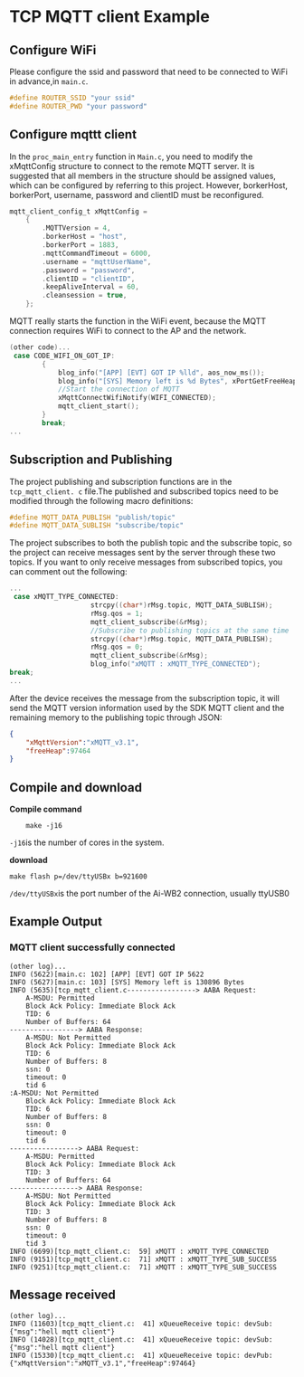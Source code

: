 # TCP MQTT client Example
## Configure WiFi
Please configure the ssid and password that need to be connected to WiFi in advance,in `main.c`.

```c
#define ROUTER_SSID "your ssid"
#define ROUTER_PWD "your password"
```
## Configure mqttt client
In the `proc_main_entry` function in `Main.c`, you need to modify the xMqttConfig structure to connect to the remote MQTT server.
It is suggested that all members in the structure should be assigned values, which can be configured by referring to this project. However, borkerHost, borkerPort, username, password and clientID must be reconfigured.
```c
mqtt_client_config_t xMqttConfig =
    {
        .MQTTVersion = 4,
        .borkerHost = "host",
        .borkerPort = 1883,
        .mqttCommandTimeout = 6000,
        .username = "mqttUserName",
        .password = "password",
        .clientID = "clientID",
        .keepAliveInterval = 60,
        .cleansession = true,
    };
```
MQTT really starts the function in the WiFi event, because the MQTT connection requires WiFi to connect to the AP and the network.
```c
(other code)...
 case CODE_WIFI_ON_GOT_IP:
        {
            blog_info("[APP] [EVT] GOT IP %lld", aos_now_ms());
            blog_info("[SYS] Memory left is %d Bytes", xPortGetFreeHeapSize());
            //Start the connection of MQTT
            xMqttConnectWifiNotify(WIFI_CONNECTED);
            mqtt_client_start();
        }
        break;
...
```
## Subscription and Publishing
The project publishing and subscription functions are in the `tcp_mqtt_client. c` file.The published and subscribed topics need to be modified through the following macro definitions:
```c
#define MQTT_DATA_PUBLISH "publish/topic"
#define MQTT_DATA_SUBLISH "subscribe/topic"
```
The project subscribes to both the publish topic and the subscribe topic, so the project can receive messages sent by the server through these two topics.
If you want to only receive messages from subscribed topics, you can comment out the following:
```c
...
 case xMQTT_TYPE_CONNECTED:
                    strcpy((char*)rMsg.topic, MQTT_DATA_SUBLISH);
                    rMsg.qos = 1;
                    mqtt_client_subscribe(&rMsg);
                    //Subscribe to publishing topics at the same time
                    strcpy((char*)rMsg.topic, MQTT_DATA_PUBLISH);
                    rMsg.qos = 0;
                    mqtt_client_subscribe(&rMsg);
                    blog_info("xMQTT : xMQTT_TYPE_CONNECTED");
break;
...
```
After the device receives the message from the subscription topic, it will send the MQTT version information used by the SDK MQTT client and the remaining memory to the publishing topic through JSON:
```json
{   
    "xMqttVersion":"xMQTT_v3.1",
    "freeHeap":97464
}
```
## Compile and download
**Compile command**

```shell
    make -j16
```
`-j16`is the number of cores in the system.

**download**

```shell
make flash p=/dev/ttyUSBx b=921600
```
`/dev/ttyUSBx`is the port number of the Ai-WB2 connection, usually ttyUSB0
## Example Output
### MQTT client successfully connected 
```shell
(other log)...
INFO (5622)[main.c: 102] [APP] [EVT] GOT IP 5622
INFO (5627)[main.c: 103] [SYS] Memory left is 130896 Bytes
INFO (5635)[tcp_mqtt_client.c-----------------> AABA Request:
    A-MSDU: Permitted
    Block Ack Policy: Immediate Block Ack
    TID: 6
    Number of Buffers: 64
-----------------> AABA Response:
    A-MSDU: Not Permitted
    Block Ack Policy: Immediate Block Ack
    TID: 6
    Number of Buffers: 8
    ssn: 0
    timeout: 0
    tid 6
:A-MSDU: Not Permitted
    Block Ack Policy: Immediate Block Ack
    TID: 6
    Number of Buffers: 8
    ssn: 0
    timeout: 0
    tid 6
-----------------> AABA Request:
    A-MSDU: Permitted
    Block Ack Policy: Immediate Block Ack
    TID: 3
    Number of Buffers: 64
-----------------> AABA Response:
    A-MSDU: Not Permitted
    Block Ack Policy: Immediate Block Ack
    TID: 3
    Number of Buffers: 8
    ssn: 0
    timeout: 0
    tid 3
INFO (6699)[tcp_mqtt_client.c:  59] xMQTT : xMQTT_TYPE_CONNECTED
INFO (9151)[tcp_mqtt_client.c:  71] xMQTT : xMQTT_TYPE_SUB_SUCCESS
INFO (9251)[tcp_mqtt_client.c:  71] xMQTT : xMQTT_TYPE_SUB_SUCCESS
```
## Message received
```shell
(other log)...
INFO (11603)[tcp_mqtt_client.c:  41] xQueueReceive topic: devSub:{"msg":"hell mqtt client"}
INFO (14028)[tcp_mqtt_client.c:  41] xQueueReceive topic: devSub:{"msg":"hell mqtt client"}
INFO (15330)[tcp_mqtt_client.c:  41] xQueueReceive topic: devPub:{"xMqttVersion":"xMQTT_v3.1","freeHeap":97464}
```
